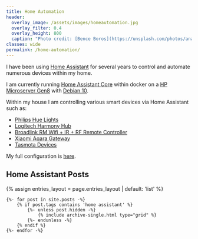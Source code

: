 ```yaml
---
title: Home Automation
header:
  overlay_image: /assets/images/homeautomation.jpg
  overlay_filter: 0.4
  overlay_height: 800
  caption: "Photo credit: [Bence Boros](https://unsplash.com/photos/anapPhJFRhM)"
classes: wide
permalink: /home-automation/
---
```




I have been using [Home Assistant](https://www.home-assistant.io) for several years to control and automate numerous devices within my home.

I am currently running [Home Assistant Core](https://www.home-assistant.io/faq/ha-vs-hassio/) within docker on a [HP Microserver Gen8](https://support.hpe.com/hpesc/public/docDisplay?docId=emr_na-c03793258) with [Debian 10](https://wiki.debian.org/DebianBuster).

Within my house I am controlling various smart devices via Home Assistant such as:
* [Philips Hue Lights](https://www.philips-hue.com)
* [Logitech Harmony Hub](https://www.logitech.com/en-au/product/harmony-hub)
* [Broadlink RM Wifi + IR + RF Remote Controller](http://www.ibroadlink.com/rm/)
* [Xiaomi Aqara Gateway](https://www.home-assistant.io/components/xiaomi_aqara/)
* [Tasmota Devices](https://tasmota.github.io/docs/)

My full configuration is [here](https://github.com/nickneos/Home-Assistant-Config).

## Home Assistant Posts

{% assign entries_layout = page.entries_layout | default: 'list' %}
<div class="entries-{{ entries_layout }}">

    {%- for post in site.posts -%}
        {% if post.tags contains 'home assistant' %}
            {%- unless post.hidden -%}
                {% include archive-single.html type="grid" %}
            {%- endunless -%}
        {% endif %}
    {%- endfor -%}

</div>




 
